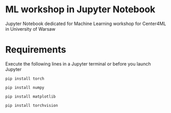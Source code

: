 # ML workshop in Jupyter Notebook
Jupyter Notebook dedicated for Machine Learning workshop for Center4ML in University of Warsaw

# Requirements
Execute the following lines in a Jupyter terminal or before you launch Jupyter

`pip install torch`

`pip install numpy`

`pip install matplotlib`

`pip install torchvision`


